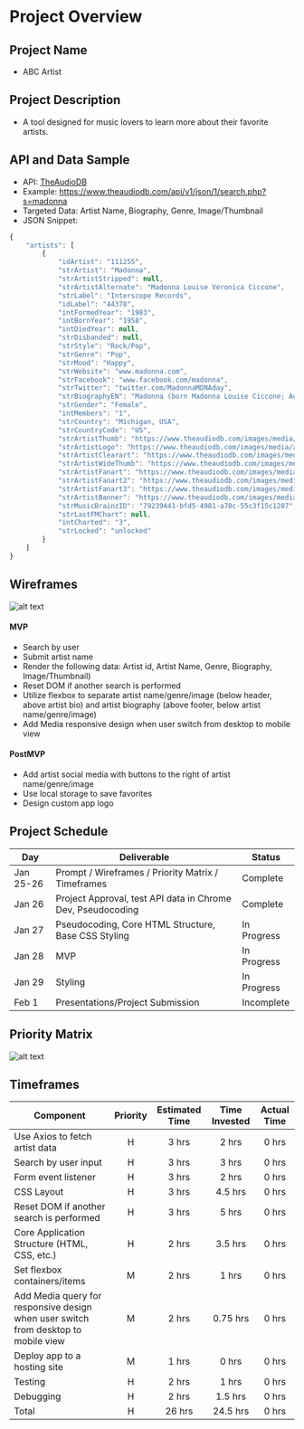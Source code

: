# Project Overview

## Project Name

- ABC Artist


## Project Description

- A tool designed for music lovers to learn more about their favorite artists.


## API and Data Sample
- API: [TheAudioDB](https://www.theaudiodb.com/api_guide.php)
- Example: https://www.theaudiodb.com/api/v1/json/1/search.php?s=madonna
- Targeted Data: Artist Name, Biography, Genre, Image/Thumbnail
- JSON Snippet:
```javascript
{
    "artists": [
        {
            "idArtist": "111255",
            "strArtist": "Madonna",
            "strArtistStripped": null,
            "strArtistAlternate": "Madonna Louise Veronica Ciccone",
            "strLabel": "Interscope Records",
            "idLabel": "44378",
            "intFormedYear": "1983",
            "intBornYear": "1958",
            "intDiedYear": null,
            "strDisbanded": null,
            "strStyle": "Rock/Pop",
            "strGenre": "Pop",
            "strMood": "Happy",
            "strWebsite": "www.madonna.com",
            "strFacebook": "www.facebook.com/madonna",
            "strTwitter": "twitter.com/MadonnaMDNAday",
            "strBiographyEN": "Madonna (born Madonna Louise Ciccone; August 16, 1958) is an American singer, songwriter, actress, dancer and entrepreneur. She has sold more than 300 million records worldwide and is recognized as the world's top-selling female recording artist of all time by Guinness World Records. Considered to be one of the \"25 Most Powerful Women of the Past Century\" by Time for being an influential figure in contemporary music, she is known for continuously reinventing both her music and image, and for retaining a standard of autonomy within the recording industry. Critics have praised her diverse musical productions which have also served as a lightning rod for controversy.\nBorn in Bay City, Michigan, Madonna moved to New York City in 1977 to pursue a career in modern dance. After performing in the music groups Breakfast Club and Emmy, she released her debut album in 1983. She followed it with a series of albums that attained immense popularity by pushing the boundaries of lyrical content in mainstream popular music and imagery in her music videos, which became a fixture on MTV. Throughout her career, many of her songs have hit number one on the record charts, including \"Like a Virgin\", \"Papa Don't Preach\", \"Like a Prayer\", \"Vogue\", \"Frozen\", \"Music\", \"Hung Up\", and \"4 Minutes\".\nAlthough she received generally positive reviews for her role in Desperately Seeking Susan (1985), her later film appearances received mixed commentary. She received critical acclaim and a Golden Globe Award for Best Actress in Motion Picture Musical or Comedy for Evita (1996), but has received harsh feedback for other performances. Her other ventures include: fashion design, writing children's books, and film directing and producing. She has been acclaimed as a businesswoman. In 1992, she founded entertainment company Maverick as a joint venture with Time Warner. In 2007, she signed an unprecedented US $120 million contract with Live Nation.\nAccording to the Recording Industry Association of America (RIAA), Madonna is the best-selling female rock artist of the 20th century and the second top-selling female artist in the United States, with 64 million certified albums. In 2008, Billboard magazine ranked her at number two, behind only The Beatles, on the Billboard Hot 100 All-Time Top Artists, making her the most successful solo artist in the history of the chart. She was also inducted into the Rock and Roll Hall of Fame in the same year. In 2012, she was crowned the \"Greatest Woman In Music\" by VH1.",
            "strGender": "Female",
            "intMembers": "1",
            "strCountry": "Michigan, USA",
            "strCountryCode": "US",
            "strArtistThumb": "https://www.theaudiodb.com/images/media/artist/thumb/qvypwv1477043806.jpg",
            "strArtistLogo": "https://www.theaudiodb.com/images/media/artist/logo/tvttwq1519741331.png",
            "strArtistClearart": "https://www.theaudiodb.com/images/media/artist/clearart/yrrvpq1512575035.png",
            "strArtistWideThumb": "https://www.theaudiodb.com/images/media/artist/widethumb/xwytru1519740515.jpg",
            "strArtistFanart": "https://www.theaudiodb.com/images/media/artist/fanart/sqqrsy1477043866.jpg",
            "strArtistFanart2": "https://www.theaudiodb.com/images/media/artist/fanart/txrrvy1477043883.jpg",
            "strArtistFanart3": "https://www.theaudiodb.com/images/media/artist/fanart/urtuqq1477043942.jpg",
            "strArtistBanner": "https://www.theaudiodb.com/images/media/artist/banner/ywssux1355142480.jpg",
            "strMusicBrainzID": "79239441-bfd5-4981-a70c-55c3f15c1287",
            "strLastFMChart": null,
            "intCharted": "3",
            "strLocked": "unlocked"
        }
    ]
}
```

## Wireframes
![alt text](https://github.com/daniel-ober/lalalyric/blob/main/wireframe.png)


#### MVP 

- Search by user
- Submit artist name
- Render the following data: Artist id, Artist Name, Genre, Biography, Image/Thumbnail)
- Reset DOM if another search is performed
- Utilize flexbox to separate artist name/genre/image (below header, above artist bio) and artist biography (above footer, below artist name/genre/image)
- Add Media responsive design when user switch from desktop to mobile view


#### PostMVP  

- Add artist social media with buttons to the right of artist name/genre/image
- Use local storage to save favorites
- Design custom app logo


## Project Schedule

|  Day | Deliverable | Status
|---|---| ---|
|Jan 25-26| Prompt / Wireframes / Priority Matrix / Timeframes | Complete
|Jan 26| Project Approval, test API data in Chrome Dev, Pseudocoding | Complete
|Jan 27| Pseudocoding, Core HTML Structure, Base CSS Styling | In Progress
|Jan 28| MVP  | In Progress
|Jan 29| Styling | In Progress
|Feb 1| Presentations/Project Submission | Incomplete

## Priority Matrix
![alt text](https://github.com/daniel-ober/lalalyric/blob/main/Developmental%20Matrix.png)


## Timeframes

| Component | Priority | Estimated Time | Time Invested | Actual Time |
| --- | :---: |  :---: | :---: | :---: |
| Use Axios to fetch artist data | H | 3 hrs| 2 hrs | 0 hrs |
| Search by user input | H | 3 hrs| 3 hrs | 0 hrs |
| Form event listener | H | 3 hrs| 2 hrs | 0 hrs |
| CSS Layout | H | 3 hrs| 4.5 hrs | 0 hrs |
| Reset DOM if another search is performed | H | 3 hrs| 5 hrs | 0 hrs |
| Core Application Structure (HTML, CSS, etc.) | H | 2 hrs| 3.5 hrs | 0 hrs |
| Set flexbox containers/items | M | 2 hrs| 1 hrs | 0 hrs |
| Add Media query for responsive design when user switch from desktop to mobile view | M | 2 hrs| 0.75 hrs | 0 hrs |
| Deploy app to a hosting site | M | 1 hrs| 0 hrs | 0 hrs |
| Testing | H | 2 hrs| 1 hrs | 0 hrs |
| Debugging | H | 2 hrs| 1.5 hrs | 0 hrs |
| Total | H | 26 hrs| 24.5 hrs | 0 hrs |